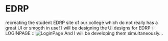 # EDRP
 recreating the student EDRP site of our college which do not really has a great UI or smooth in use!
 I will be designing the Ui designs for EDRP :
 LOGINPAGE ::
       ![LoginPage](https://user-images.githubusercontent.com/87409406/181937054-e840986f-41c2-4728-9957-5c5096b6820a.png)
 And I will be developing them simultaneously...
 

